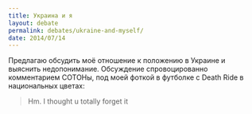 ```yaml
---
title: Украина и я
layout: debate
permalink: debates/ukraine-and-myself/
date: 2014/07/14
---
```

Предлагаю обсудить моё отношение к положению в Украине и выяснить недопонимание. Обсуждение спровоцированно комментарием COTOHы, под моей фоткой в футболке с Death Ride в национальных цветах:

>Hm. I thought u totally forget it